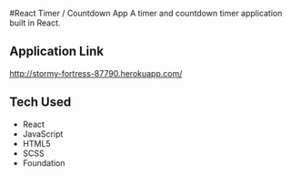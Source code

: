 #React Timer / Countdown App
A timer and countdown timer application built in React.


## Application Link
http://stormy-fortress-87790.herokuapp.com/


## Tech Used
- React
- JavaScript
- HTML5
- SCSS
- Foundation

